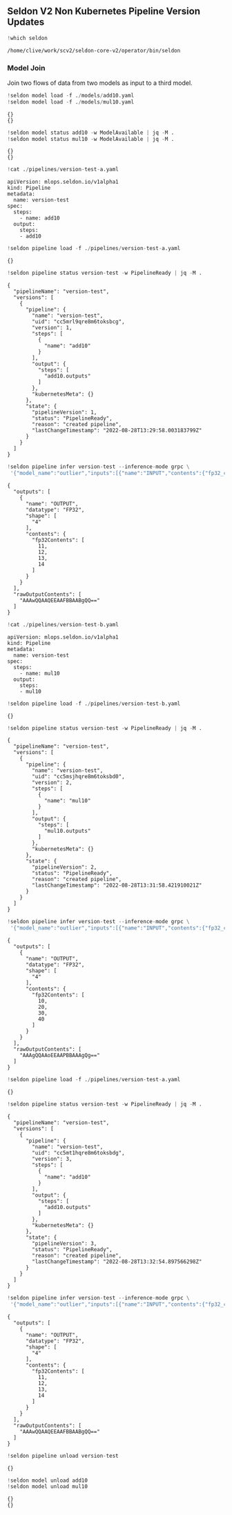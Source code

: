 ## Seldon V2 Non Kubernetes Pipeline Version Updates



```python
!which seldon
```

    /home/clive/work/scv2/seldon-core-v2/operator/bin/seldon


### Model Join

Join two flows of data from two models as input to a third model.


```python
!seldon model load -f ./models/add10.yaml 
!seldon model load -f ./models/mul10.yaml 
```

    {}
    {}



```python
!seldon model status add10 -w ModelAvailable | jq -M .
!seldon model status mul10 -w ModelAvailable | jq -M .
```

    {}
    {}



```python
!cat ./pipelines/version-test-a.yaml
```

    apiVersion: mlops.seldon.io/v1alpha1
    kind: Pipeline
    metadata:
      name: version-test
    spec:
      steps:
        - name: add10
      output:
        steps:
        - add10



```python
!seldon pipeline load -f ./pipelines/version-test-a.yaml
```

    {}



```python
!seldon pipeline status version-test -w PipelineReady | jq -M .
```

    {
      "pipelineName": "version-test",
      "versions": [
        {
          "pipeline": {
            "name": "version-test",
            "uid": "cc5mrl9qre8m6toksbcg",
            "version": 1,
            "steps": [
              {
                "name": "add10"
              }
            ],
            "output": {
              "steps": [
                "add10.outputs"
              ]
            },
            "kubernetesMeta": {}
          },
          "state": {
            "pipelineVersion": 1,
            "status": "PipelineReady",
            "reason": "created pipeline",
            "lastChangeTimestamp": "2022-08-28T13:29:58.003183799Z"
          }
        }
      ]
    }



```python
!seldon pipeline infer version-test --inference-mode grpc \
 '{"model_name":"outlier","inputs":[{"name":"INPUT","contents":{"fp32_contents":[1,2,3,4]},"datatype":"FP32","shape":[4]}]}' | jq -M .
```

    {
      "outputs": [
        {
          "name": "OUTPUT",
          "datatype": "FP32",
          "shape": [
            "4"
          ],
          "contents": {
            "fp32Contents": [
              11,
              12,
              13,
              14
            ]
          }
        }
      ],
      "rawOutputContents": [
        "AAAwQQAAQEEAAFBBAABgQQ=="
      ]
    }



```python
!cat ./pipelines/version-test-b.yaml
```

    apiVersion: mlops.seldon.io/v1alpha1
    kind: Pipeline
    metadata:
      name: version-test
    spec:
      steps:
        - name: mul10
      output:
        steps:
        - mul10



```python
!seldon pipeline load -f ./pipelines/version-test-b.yaml
```

    {}



```python
!seldon pipeline status version-test -w PipelineReady | jq -M .
```

    {
      "pipelineName": "version-test",
      "versions": [
        {
          "pipeline": {
            "name": "version-test",
            "uid": "cc5msjhqre8m6toksbd0",
            "version": 2,
            "steps": [
              {
                "name": "mul10"
              }
            ],
            "output": {
              "steps": [
                "mul10.outputs"
              ]
            },
            "kubernetesMeta": {}
          },
          "state": {
            "pipelineVersion": 2,
            "status": "PipelineReady",
            "reason": "created pipeline",
            "lastChangeTimestamp": "2022-08-28T13:31:58.421910021Z"
          }
        }
      ]
    }



```python
!seldon pipeline infer version-test --inference-mode grpc \
 '{"model_name":"outlier","inputs":[{"name":"INPUT","contents":{"fp32_contents":[1,2,3,4]},"datatype":"FP32","shape":[4]}]}' | jq -M .
```

    {
      "outputs": [
        {
          "name": "OUTPUT",
          "datatype": "FP32",
          "shape": [
            "4"
          ],
          "contents": {
            "fp32Contents": [
              10,
              20,
              30,
              40
            ]
          }
        }
      ],
      "rawOutputContents": [
        "AAAgQQAAoEEAAPBBAAAgQg=="
      ]
    }



```python
!seldon pipeline load -f ./pipelines/version-test-a.yaml
```

    {}



```python
!seldon pipeline status version-test -w PipelineReady | jq -M .
```

    {
      "pipelineName": "version-test",
      "versions": [
        {
          "pipeline": {
            "name": "version-test",
            "uid": "cc5mt1hqre8m6toksbdg",
            "version": 3,
            "steps": [
              {
                "name": "add10"
              }
            ],
            "output": {
              "steps": [
                "add10.outputs"
              ]
            },
            "kubernetesMeta": {}
          },
          "state": {
            "pipelineVersion": 3,
            "status": "PipelineReady",
            "reason": "created pipeline",
            "lastChangeTimestamp": "2022-08-28T13:32:54.897566298Z"
          }
        }
      ]
    }



```python
!seldon pipeline infer version-test --inference-mode grpc \
 '{"model_name":"outlier","inputs":[{"name":"INPUT","contents":{"fp32_contents":[1,2,3,4]},"datatype":"FP32","shape":[4]}]}' | jq -M .
```

    {
      "outputs": [
        {
          "name": "OUTPUT",
          "datatype": "FP32",
          "shape": [
            "4"
          ],
          "contents": {
            "fp32Contents": [
              11,
              12,
              13,
              14
            ]
          }
        }
      ],
      "rawOutputContents": [
        "AAAwQQAAQEEAAFBBAABgQQ=="
      ]
    }



```python
!seldon pipeline unload version-test
```

    {}



```python
!seldon model unload add10
!seldon model unload mul10
```

    {}
    {}



```python

```
